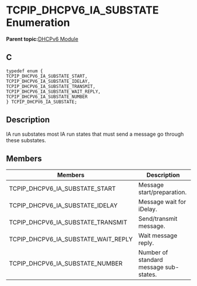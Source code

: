 # TCPIP\_DHCPV6\_IA\_SUBSTATE Enumeration

**Parent topic:**[DHCPv6 Module](GUID-0B7ADACD-E078-4FE5-BC6A-B7CABFE390D3.md)

## C

```
typedef enum {
TCPIP_DHCPV6_IA_SUBSTATE_START,
TCPIP_DHCPV6_IA_SUBSTATE_IDELAY,
TCPIP_DHCPV6_IA_SUBSTATE_TRANSMIT,
TCPIP_DHCPV6_IA_SUBSTATE_WAIT_REPLY,
TCPIP_DHCPV6_IA_SUBSTATE_NUMBER
} TCPIP_DHCPV6_IA_SUBSTATE;
```

## Description

IA run substates most IA run states that must send a message go through these substates.

## Members

|Members|Description|
|-------|-----------|
|TCPIP\_DHCPV6\_IA\_SUBSTATE\_START|Message start/preparation.|
|TCPIP\_DHCPV6\_IA\_SUBSTATE\_IDELAY|Message wait for iDelay.|
|TCPIP\_DHCPV6\_IA\_SUBSTATE\_TRANSMIT|Send/transmit message.|
|TCPIP\_DHCPV6\_IA\_SUBSTATE\_WAIT\_REPLY|Wait message reply.|
|TCPIP\_DHCPV6\_IA\_SUBSTATE\_NUMBER|Number of standard message sub-states.|

